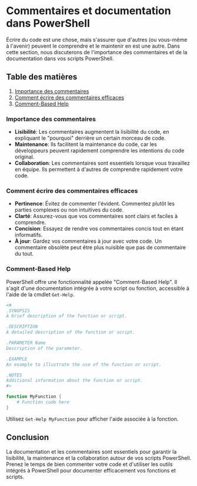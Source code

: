 # Commentaires et documentation dans PowerShell

Écrire du code est une chose, mais s'assurer que d'autres (ou vous-même à l'avenir) peuvent le comprendre et le maintenir en est une autre. Dans cette section, nous discuterons de l'importance des commentaires et de la documentation dans vos scripts PowerShell.

## Table des matières

1. [Importance des commentaires](#importance-des-commentaires)
2. [Comment écrire des commentaires efficaces](#comment-écrire-des-commentaires-efficaces)
3. [Comment-Based Help](#comment-based-help)

### Importance des commentaires

- **Lisibilité**: Les commentaires augmentent la lisibilité du code, en expliquant le "pourquoi" derrière un certain morceau de code.
- **Maintenance**: Ils facilitent la maintenance du code, car les développeurs peuvent rapidement comprendre les intentions du code original.
- **Collaboration**: Les commentaires sont essentiels lorsque vous travaillez en équipe. Ils permettent à d'autres de comprendre rapidement votre code.

### Comment écrire des commentaires efficaces

- **Pertinence**: Évitez de commenter l'évident. Commentez plutôt les parties complexes ou non intuitives du code.
- **Clarté**: Assurez-vous que vos commentaires sont clairs et faciles à comprendre.
- **Concision**: Essayez de rendre vos commentaires concis tout en étant informatifs.
- **À jour**: Gardez vos commentaires à jour avec votre code. Un commentaire obsolète peut être plus nuisible que pas de commentaire du tout.

### Comment-Based Help

PowerShell offre une fonctionnalité appelée "Comment-Based Help". Il s'agit d'une documentation intégrée à votre script ou fonction, accessible à l'aide de la cmdlet `Get-Help`.

```powershell
<#
.SYNOPSIS
A brief description of the function or script.

.DESCRIPTION
A detailed description of the function or script.

.PARAMETER Name
Description of the parameter.

.EXAMPLE
An example to illustrate the use of the function or script.

.NOTES
Additional information about the function or script.
#>

function MyFunction {
    # Function code here
}
```

Utilisez `Get-Help MyFunction` pour afficher l'aide associée à la fonction.

## Conclusion

La documentation et les commentaires sont essentiels pour garantir la lisibilité, la maintenance et la collaboration autour de vos scripts PowerShell. Prenez le temps de bien commenter votre code et d'utiliser les outils intégrés à PowerShell pour documenter efficacement vos fonctions et scripts.
